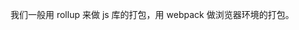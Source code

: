 <!--
 * @Date: 2024-11-25 11:27:48
 * @Description: description
-->
我们一般用 rollup 来做 js 库的打包，用 webpack 做浏览器环境的打包。